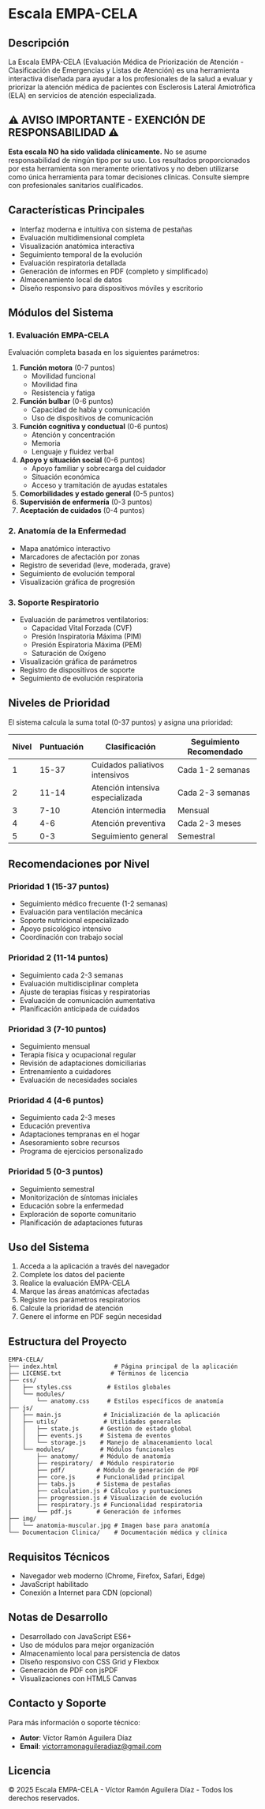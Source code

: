 # Escala EMPA-CELA

## Descripción
La Escala EMPA-CELA (Evaluación Médica de Priorización de Atención - Clasificación de Emergencias y Listas de Atención) es una herramienta interactiva diseñada para ayudar a los profesionales de la salud a evaluar y priorizar la atención médica de pacientes con Esclerosis Lateral Amiotrófica (ELA) en servicios de atención especializada.

## ⚠️ AVISO IMPORTANTE - EXENCIÓN DE RESPONSABILIDAD ⚠️
**Esta escala NO ha sido validada clínicamente.** No se asume responsabilidad de ningún tipo por su uso. Los resultados proporcionados por esta herramienta son meramente orientativos y no deben utilizarse como única herramienta para tomar decisiones clínicas. Consulte siempre con profesionales sanitarios cualificados.

## Características Principales
- Interfaz moderna e intuitiva con sistema de pestañas
- Evaluación multidimensional completa
- Visualización anatómica interactiva
- Seguimiento temporal de la evolución
- Evaluación respiratoria detallada
- Generación de informes en PDF (completo y simplificado)
- Almacenamiento local de datos
- Diseño responsivo para dispositivos móviles y escritorio

## Módulos del Sistema

### 1. Evaluación EMPA-CELA
Evaluación completa basada en los siguientes parámetros:
1. **Función motora** (0-7 puntos)
   - Movilidad funcional
   - Movilidad fina
   - Resistencia y fatiga
2. **Función bulbar** (0-6 puntos) 
   - Capacidad de habla y comunicación
   - Uso de dispositivos de comunicación
3. **Función cognitiva y conductual** (0-6 puntos)
   - Atención y concentración
   - Memoria
   - Lenguaje y fluidez verbal
4. **Apoyo y situación social** (0-6 puntos)
   - Apoyo familiar y sobrecarga del cuidador
   - Situación económica
   - Acceso y tramitación de ayudas estatales
5. **Comorbilidades y estado general** (0-5 puntos)
6. **Supervisión de enfermería** (0-3 puntos)
7. **Aceptación de cuidados** (0-4 puntos)

### 2. Anatomía de la Enfermedad
- Mapa anatómico interactivo
- Marcadores de afectación por zonas
- Registro de severidad (leve, moderada, grave)
- Seguimiento de evolución temporal
- Visualización gráfica de progresión

### 3. Soporte Respiratorio
- Evaluación de parámetros ventilatorios:
  - Capacidad Vital Forzada (CVF)
  - Presión Inspiratoria Máxima (PIM)
  - Presión Espiratoria Máxima (PEM)
  - Saturación de Oxígeno
- Visualización gráfica de parámetros
- Registro de dispositivos de soporte
- Seguimiento de evolución respiratoria

## Niveles de Prioridad
El sistema calcula la suma total (0-37 puntos) y asigna una prioridad:

| Nivel | Puntuación | Clasificación | Seguimiento Recomendado |
|-------|------------|---------------|------------------------|
| 1 | 15-37 | Cuidados paliativos intensivos | Cada 1-2 semanas |
| 2 | 11-14 | Atención intensiva especializada | Cada 2-3 semanas |
| 3 | 7-10 | Atención intermedia | Mensual |
| 4 | 4-6 | Atención preventiva | Cada 2-3 meses |
| 5 | 0-3 | Seguimiento general | Semestral |

## Recomendaciones por Nivel

### Prioridad 1 (15-37 puntos)
- Seguimiento médico frecuente (1-2 semanas)
- Evaluación para ventilación mecánica
- Soporte nutricional especializado
- Apoyo psicológico intensivo
- Coordinación con trabajo social

### Prioridad 2 (11-14 puntos)
- Seguimiento cada 2-3 semanas
- Evaluación multidisciplinar completa
- Ajuste de terapias físicas y respiratorias
- Evaluación de comunicación aumentativa
- Planificación anticipada de cuidados

### Prioridad 3 (7-10 puntos)
- Seguimiento mensual
- Terapia física y ocupacional regular
- Revisión de adaptaciones domiciliarias
- Entrenamiento a cuidadores
- Evaluación de necesidades sociales

### Prioridad 4 (4-6 puntos)
- Seguimiento cada 2-3 meses
- Educación preventiva
- Adaptaciones tempranas en el hogar
- Asesoramiento sobre recursos
- Programa de ejercicios personalizado

### Prioridad 5 (0-3 puntos)
- Seguimiento semestral
- Monitorización de síntomas iniciales
- Educación sobre la enfermedad
- Exploración de soporte comunitario
- Planificación de adaptaciones futuras

## Uso del Sistema
1. Acceda a la aplicación a través del navegador
2. Complete los datos del paciente
3. Realice la evaluación EMPA-CELA
4. Marque las áreas anatómicas afectadas
5. Registre los parámetros respiratorios
6. Calcule la prioridad de atención
7. Genere el informe en PDF según necesidad

## Estructura del Proyecto
```
EMPA-CELA/
├── index.html                # Página principal de la aplicación
├── LICENSE.txt              # Términos de licencia
├── css/
│   ├── styles.css          # Estilos globales
│   └── modules/
│       └── anatomy.css     # Estilos específicos de anatomía
├── js/
│   ├── main.js            # Inicialización de la aplicación
│   ├── utils/             # Utilidades generales
│   │   ├── state.js      # Gestión de estado global
│   │   ├── events.js     # Sistema de eventos
│   │   └── storage.js    # Manejo de almacenamiento local
│   └── modules/          # Módulos funcionales
│       ├── anatomy/      # Módulo de anatomía
│       ├── respiratory/  # Módulo respiratorio
│       ├── pdf/         # Módulo de generación de PDF
│       ├── core.js      # Funcionalidad principal
│       ├── tabs.js      # Sistema de pestañas
│       ├── calculation.js # Cálculos y puntuaciones
│       ├── progression.js # Visualización de evolución
│       ├── respiratory.js # Funcionalidad respiratoria
│       └── pdf.js       # Generación de informes
├── img/
│   └── anatomia-muscular.jpg # Imagen base para anatomía
└── Documentacion Clinica/    # Documentación médica y clínica
```

## Requisitos Técnicos
- Navegador web moderno (Chrome, Firefox, Safari, Edge)
- JavaScript habilitado
- Conexión a Internet para CDN (opcional)

## Notas de Desarrollo
- Desarrollado con JavaScript ES6+
- Uso de módulos para mejor organización
- Almacenamiento local para persistencia de datos
- Diseño responsivo con CSS Grid y Flexbox
- Generación de PDF con jsPDF
- Visualizaciones con HTML5 Canvas

## Contacto y Soporte
Para más información o soporte técnico:
- **Autor**: Víctor Ramón Aguilera Díaz
- **Email**: [victorramonaguileradiaz@gmail.com](mailto:victorramonaguileradiaz@gmail.com)

## Licencia
© 2025 Escala EMPA-CELA - Víctor Ramón Aguilera Díaz - Todos los derechos reservados. 